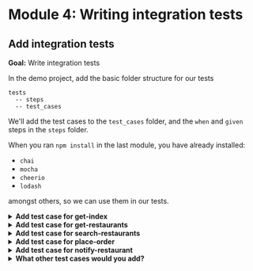 # Module 4: Writing integration tests

## Add integration tests

**Goal:** Write integration tests

In the demo project, add the basic folder structure for our tests

```
tests
  -- steps
  -- test_cases
```

We'll add the test cases to the `test_cases` folder, and the `when` and `given` steps in the `steps` folder.

When you ran `npm install` in the last module, you have already installed:

* `chai`
* `mocha`
* `cheerio`
* `lodash`

amongst others, so we can use them in our tests.

<details>
<summary><b>Add test case for get-index</b></summary><p>

1. Add `get-index.js` file under `test_cases`

2. Modify `get-index.js` to the following

```javascript
const { expect } = require('chai')
const cheerio = require('cheerio')
const when = require('../steps/when')

describe(`When we invoke the GET / endpoint`, () => {
  it(`Should return the index page with 8 restaurants`, async () => {
    const res = await when.we_invoke_get_index()

    expect(res.statusCode).to.equal(200)
    expect(res.headers['content-type']).to.equal('text/html; charset=UTF-8')
    expect(res.body).to.not.be.null

    const $ = cheerio.load(res.body)
    const restaurants = $('.restaurant', '#restaurantsUl')
    expect(restaurants.length).to.equal(8)
  })
})
```

3. Add `when.js` file under `steps`

4. Modify `when.js` to the following

```javascript
const APP_ROOT = '../../'
const _ = require('lodash')

const viaHandler = async (event, functionName) => {
  const handler = require(`${APP_ROOT}/functions/${functionName}`).handler

  const context = {}
  const response = await handler(event, context)
  const contentType = _.get(response, 'headers.content-type', 'application/json');
  if (response.body && contentType === 'application/json') {
    response.body = JSON.parse(response.body);
  }
  return response
}

const we_invoke_get_index = () => viaHandler({}, 'get-index')

module.exports = {
  we_invoke_get_index
}
```

5. In your `package.json` you already have the following `scripts`

```json
"scripts": {
  "sls": "serverless",
  "test": "TEST_MODE=handler ./node_modules/.bin/mocha tests/test_cases --reporter spec --timeout 5000",
  "acceptance": "TEST_MODE=http ./node_modules/.bin/mocha tests/test_cases --reporter spec --timeout 5000"
},
```

Which lets you run the integration tests with

`npm run test`

and see that the test fails with the error 

```
1) When we invoke the GET / endpoint
      Should return the index page with 8 restaurants:
   TypeError: Parameter "urlObj" must be an object, not undefined
```

The `get-index` function needs a number of environment variables.

6. Add `init.js` under `steps` folder

7. Modify `init.js` to the following (using the deployed API Gateway url for the `restaurants_api` environment variable, and use the DynamoDB table you created). **Don't forget to put your name in the table name**.

```javascript
let initialized = false

const init = async () => {
  if (initialized) {
    return
  }

  process.env.restaurants_api   = "https://xxx.execute-api.eu-west-1.amazonaws.com/dev/restaurants"
  process.env.restaurants_table = "restaurants-dev-<PUT YOUR NAME HERE>"
  process.env.AWS_REGION        = "eu-west-1"
  
  initialized = true
}

module.exports = {
  init
}
```

8. Open `test_cases/get-index.js`, and require the `init` module at the top

```javascript
const { init } = require('../steps/init')
```

and then modify the `decribe` with a `before` step

```javascript
describe(`When we invoke the GET / endpoint`, () => {
  before(async () => await init())

  it(`Should return the index page with 8 restaurants`, async () => {
```

9. Run the integration test again

`npm run test`

and see that the test passes

```
  When we invoke the GET / endpoint
loading index.html...
loaded
    ✓ Should return the index page with 8 restaurants (449ms)


  1 passing (467ms)
```

</p></details>

<details>
<summary><b>Add test case for get-restaurants</b></summary><p>

1. Add `get-restaurants.js` under `test_cases`

2. Modify `get-restaurants.js` to the following

```javascript
const { expect } = require('chai')
const { init } = require('../steps/init')
const when = require('../steps/when')

describe(`When we invoke the GET /restaurants endpoint`, () => {
  before(async () => await init())

  it(`Should return an array of 8 restaurants`, async () => {
    let res = await when.we_invoke_get_restaurants()

    expect(res.statusCode).to.equal(200)
    expect(res.body).to.have.lengthOf(8)

    for (let restaurant of res.body) {
      expect(restaurant).to.have.property('name')
      expect(restaurant).to.have.property('image')
    }
  })
})
```

3. Open `when.js` and add a `we_invoke_get_restaurants` function

```javascript
const we_invoke_get_restaurants = () => viaHandler({}, 'get-restaurants')
```

and update `module.exports` at the bottom to include this new function

```javascript
module.exports = {
  we_invoke_get_index,
  we_invoke_get_restaurants
}
```

4. Run the integration test

`npm run test`

and see that the tests pass

```
  When we invoke the GET / endpoint
loading index.html...
loaded
    ✓ Should return the index page with 8 restaurants (371ms)

  When we invoke the GET /restaurants endpoint
    ✓ Should return an array of 8 restaurants (451ms)


  2 passing (839ms)
```

</p></details>

<details>
<summary><b>Add test case for search-restaurants</b></summary><p>

1. Add `search-restaurants.js` under `test_cases`

2. Modify `search-restaurants.js` to the following

```javascript
const { expect } = require('chai')
const { init } = require('../steps/init')
const when = require('../steps/when')

describe(`When we invoke the POST /restaurants/search endpoint with theme 'cartoon'`, () => {
  before(async () => await init())

  it(`Should return an array of 4 restaurants`, async () => {
    let res = await when.we_invoke_search_restaurants('cartoon')

    expect(res.statusCode).to.equal(200)
    expect(res.body).to.have.lengthOf(4)

    for (let restaurant of res.body) {
      expect(restaurant).to.have.property('name')
      expect(restaurant).to.have.property('image')
    }
  })
})
```

3. Open `when.js` and add a `we_invoke_search_restaurants` function

```javascript
const we_invoke_search_restaurants = theme => {
  let event = { 
    body: JSON.stringify({ theme })
  }
  return viaHandler(event, 'search-restaurants')
}
```

and update the `module.exports` at the bottom of the file to include this new function

```javascript
module.exports = {
  we_invoke_get_index,
  we_invoke_get_restaurants,
  we_invoke_search_restaurants
}
```

4. Run the integration test

`npm run test`

and see that the tests pass

```
  When we invoke the GET / endpoint
loading index.html...
loaded
    ✓ Should return the index page with 8 restaurants (435ms)

  When we invoke the GET /restaurants endpoint
    ✓ Should return an array of 8 restaurants (440ms)

  When we invoke the POST /restaurants/search endpoint with theme 'cartoon'
    ✓ Should return an array of 4 restaurants (249ms)


  3 passing (1s)
```

</p></details>

<details>
<summary><b>Add test case for place-order</b></summary><p>

1. Add a file `place-order.js` to `test_cases` folder

2. Open `steps/init.js` and load `order_events_stream` as an environment variable. **Don't forget** to replace `yancui` with your name

```javascript
process.env.order_events_stream = 'orders-dev-yancui'
```

3. To avoid causing the side effect of actually pushing the `order_placed` event into the stream, we'll use the `mock-aws` library to mock out the AWSSDK.

Modify `test_cases/place-order.js` to the following

```javascript
const { expect } = require('chai')
const when = require('../steps/when')
const { init } = require('../steps/init')
const AWS = require('mock-aws')

describe(`When we invoke the POST /orders endpoint`, () => {
  let isEventPublished = false
  let resp

  before(async () => {
    await init()

    AWS.mock('Kinesis', 'putRecord', (req) => {
      isEventPublished = 
        req.StreamName === process.env.order_events_stream &&
        JSON.parse(req.Data).eventType === 'order_placed'

      return {
        promise: async () => {}
      }
    })

    resp = await when.we_invoke_place_order('Fangtasia')
  })

  after(() => AWS.restore('Kinesis', 'putRecord'))

  it(`Should return 200`, async () => {
    expect(resp.statusCode).to.equal(200)
  })

  it(`Should publish a message to Kinesis stream`, async () => {
    expect(isEventPublished).to.be.true
  })
})
```

4. Open `steps/when.js` and add a new `we_invoke_place_order` function

```javascript
const we_invoke_place_order = async (restaurantName) => {
  const body = JSON.stringify({ restaurantName }) 
  return viaHandler({ body }, 'place-order')      
}
```

and add it to the `module.exports` at the bottom

```javascript
module.exports = {
  we_invoke_get_index,
  we_invoke_get_restaurants,
  we_invoke_search_restaurants,
  we_invoke_place_order
}
```

5. Run integration tests

`npm run test`

and see that all 5 tests are passing

```
  When we invoke the GET / endpoint
loading index.html...
loaded
    ✓ Should return the index page with 8 restaurants (227ms)

  When we invoke the GET /restaurants endpoint
    ✓ Should return an array of 8 restaurants (1024ms)

  When we invoke the POST /orders endpoint
placing order ID [13fc254e-380e-56fb-8c32-b517f9cf669a] to [Fangtasia]
published 'order_placed' event into Kinesis
    ✓ Should return 200
    ✓ Should publish a message to Kinesis stream

  When we invoke the POST /restaurants/search endpoint with theme 'cartoon'
    ✓ Should return an array of 4 restaurants (71ms)


  5 passing (1s)
```

</p></details>

<details>
<summary><b>Add test case for notify-restaurant</b></summary><p>

1. Open `steps/init.js` and add `restaurant_notification_topic` as an environment variable. **Don't forget** to change `yancui` to your name.

```javascript
process.env.restaurant_notification_topic = 'restaurants-dev-yancui'
```

2. Open `steps/when.js` and add a `we_invoke_notify_restaurant` function

```javascript
const we_invoke_notify_restaurant = async (...events) => {
  return viaHandler(toKinesisEvent(events), 'notify-restaurant')
}
```

and then add a `toKinesisEvent` function

```javascript
const toKinesisEvent = events => {
  const records = events.map(event => {
    const data = Buffer.from(JSON.stringify(event)).toString('base64')
    return {
      "eventID": "shardId-000000000000:49545115243490985018280067714973144582180062593244200961",
      "eventVersion": "1.0",
      "kinesis": {
        "approximateArrivalTimestamp": 1428537600,
        "partitionKey": "partitionKey-3",
        "data": data,
        "kinesisSchemaVersion": "1.0",
        "sequenceNumber": "49545115243490985018280067714973144582180062593244200961"
      },
      "invokeIdentityArn": "arn:aws:iam::EXAMPLE",
      "eventName": "aws:kinesis:record",
      "eventSourceARN": "arn:aws:kinesis:EXAMPLE",
      "eventSource": "aws:kinesis",
      "awsRegion": "us-east-1"
    }
  })

  return {
    Records: records
  }
}
```

and add the `we_invoke_notify_restaurant` function to the `module.exports` at the bottom

```javascript
module.exports = {
  we_invoke_get_index,
  we_invoke_get_restaurants,
  we_invoke_search_restaurants,
  we_invoke_place_order,
  we_invoke_notify_restaurant
}
```

3. Add a file `notify-restaurant.js` to the `test_cases` folder

4. Modify `test_cases/notify-restaurant.js` to the following

```javascript
const { expect } = require('chai')
const { init } = require('../steps/init')
const when = require('../steps/when')
const AWS = require('mock-aws')
const chance = require('chance').Chance()

describe(`When we invoke the notify-restaurant function`, () => {
  let isEventPublished = false
  let isNotified = false

  before(async () => {
    await init()

    AWS.mock('Kinesis', 'putRecord', (req) => {
      isEventPublished = 
        req.StreamName === process.env.order_events_stream &&
        JSON.parse(req.Data).eventType === 'restaurant_notified'

      return {
        promise: async () => {}
      }
    })

    AWS.mock('SNS', 'publish', (req) => {
      isNotified = 
        req.TopicArn === process.env.restaurant_notification_topic &&
        JSON.parse(req.Message).eventType === 'order_placed'

      return {
        promise: async () => {}
      }
    })

    const event = {
      orderId: chance.guid(),
      userEmail: chance.email(),
      restaurantName: 'Fangtasia',
      eventType: 'order_placed'
    }
    await when.we_invoke_notify_restaurant(event)
  })

  after(() => {
    AWS.restore('Kinesis', 'putRecord')
    AWS.restore('SNS', 'publish')
  })

  it(`Should publish message to SNS`, async () => {
    expect(isNotified).to.be.true
  })

  it(`Should publish event to Kinesis`, async () => {
    expect(isEventPublished).to.be.true
  })
})
```

5. Run integration tests

`npm run test`

and see that the new test is failing

```
1) When we invoke the notify-restaurant function
      "before all" hook:
   TypeError: Cannot read property 'body' of undefined
```

because our `notify-restaurant` doesn't return any response, because it doesn't need to.

6. Open `steps/when.js` and reaplce the `viaHandler` function with the following

```javascript
const viaHandler = async (event, functionName) => {
  const handler = require(`${APP_ROOT}/functions/${functionName}`).handler
  console.log(`invoking via handler function ${functionName}`)

  const context = {}
  const response = await handler(event, context)
  const contentType = _.get(response, 'headers.content-type', 'application/json');
  if (_.get(response, 'body') && contentType === 'application/json') {
    response.body = JSON.parse(response.body);
  }
  return response
}
```

7. Rerun the integration tests

`npm run test`

and see that all tests are passing now

```
  When we invoke the GET / endpoint
invoking via handler function get-index
loading index.html...
loaded
    ✓ Should return the index page with 8 restaurants (204ms)

  When we invoke the GET /restaurants endpoint
invoking via handler function get-restaurants
    ✓ Should return an array of 8 restaurants (385ms)

  When we invoke the notify-restaurant function
invoking via handler function notify-restaurant
notified restaurant [Fangtasia] of order [4a6058f2-14e8-5a61-9b23-c3e980fa04e7]
published 'restaurant_notified' event to Kinesis
    ✓ Should publish message to SNS
    ✓ Should publish event to Kinesis

  When we invoke the POST /orders endpoint
invoking via handler function place-order
placing order ID [680c6239-1c97-569e-b78d-a1d95e339a6f] to [Fangtasia]
published 'order_placed' event into Kinesis
    ✓ Should return 200
    ✓ Should publish a message to Kinesis stream

  When we invoke the POST /restaurants/search endpoint with theme 'cartoon'
invoking via handler function search-restaurants
    ✓ Should return an array of 4 restaurants (66ms)


  7 passing (689ms)
```

</p></details>

<details>
<summary><b>What other test cases would you add?</b></summary><p>

</p></details>
